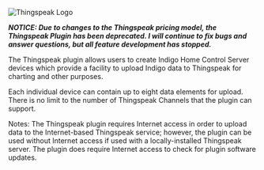 ![Thingspeak Logo](https://github.com/DaveL17/thingspeak/wiki/img/img_thingspeakLogo.png)

***NOTICE: Due to changes to the Thingspeak pricing model, the Thingspeak Plugin 
has been deprecated. I will continue to fix bugs and answer questions, but 
all feature development has stopped.***

The Thingspeak plugin allows users to create Indigo Home Control Server 
devices which provide a facility to upload Indigo data to Thingspeak for 
charting and other purposes. 

Each individual device can contain up to eight data elements for upload. 
There is no limit to the number of Thingspeak Channels that the plugin 
can support.

Notes: The Thingspeak plugin requires Internet access in order to upload 
data to the Internet-based Thingspeak service; however, the plugin can 
be used without Internet access if used with a locally-installed 
Thingspeak server. The plugin does require Internet access to check for 
plugin software updates.
